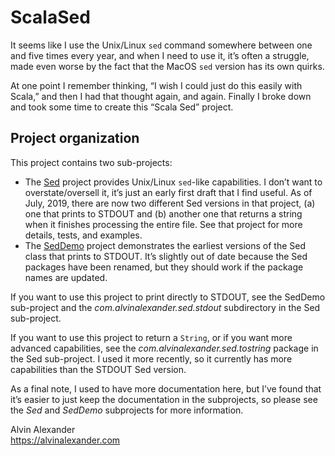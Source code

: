 # ScalaSed

It seems like I use the Unix/Linux `sed` command somewhere between one and five times every year, and when I need to use it, it’s often a struggle, made even worse by the fact that the MacOS `sed` version has its own quirks.

At one point I remember thinking, “I wish I could just do this easily with Scala,” and then I had that thought again, and again. Finally I broke down and took some time to create this “Scala Sed” project.


## Project organization

This project contains two sub-projects:

- The [Sed](Sed) project provides Unix/Linux `sed`-like capabilities. I don’t want to overstate/oversell it, it’s just an early first draft that I find useful. As of July, 2019, there are now two different Sed versions in that project, (a) one that prints to STDOUT and (b) another one that returns a string when it finishes processing the entire file. See that project for more details, tests, and examples.
- The [SedDemo](SedDemo) project demonstrates the earliest versions of the Sed class that prints to STDOUT. It’s slightly out of date because the Sed packages have been renamed, but they should work if the package names are updated.

If you want to use this project to print directly to STDOUT, see the SedDemo sub-project and the _com.alvinalexander.sed.stdout_ subdirectory in the Sed sub-project.

If you want to use this project to return a `String`, or if you want more advanced capabilities, see the _com.alvinalexander.sed.tostring_ package in the Sed sub-project. I used it more recently, so it currently has more capabilities than the STDOUT Sed version.

As a final note, I used to have more documentation here, but I’ve found that it’s easier to just keep the documentation in the subprojects, so please see the _Sed_ and _SedDemo_ subprojects for more information.

Alvin Alexander  
https://alvinalexander.com



